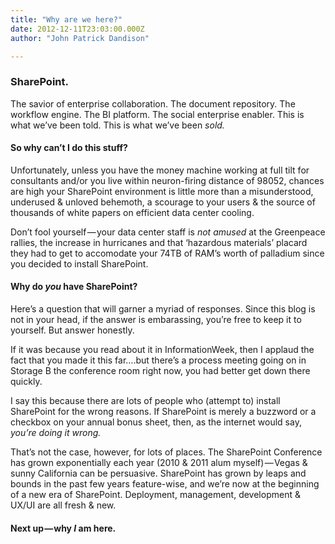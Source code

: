 ```yaml
---
title: "Why are we here?"
date: 2012-12-11T23:03:00.000Z
author: "John Patrick Dandison"

---
```


### SharePoint.

The savior of enterprise collaboration. The document repository. The workflow engine. The BI platform. The social enterprise enabler. This is what we’ve been told. This is what we’ve been _sold._

#### So why can’t I do this stuff?

Unfortunately, unless you have the money machine working at full tilt for consultants and/or you live within neuron-firing distance of 98052, chances are high your SharePoint environment is little more than a misunderstood, underused &amp; unloved behemoth, a scourage to your users &amp; the source of thousands of white papers on efficient data center cooling.

Don’t fool yourself — your data center staff is _not amused_ at the Greenpeace rallies, the increase in hurricanes and that ‘hazardous materials’ placard they had to get to accomodate your 74TB of RAM’s worth of palladium since you decided to install SharePoint.

#### Why do _you_ have SharePoint?

Here’s a question that will garner a myriad of responses. Since this blog is not in your head, if the answer is embarassing, you’re free to keep it to yourself. But answer honestly.

If it was because you read about it in InformationWeek, then I applaud the fact that you made it this far….but there’s a process meeting going on in Storage B the conference room right now, you had better get down there quickly.

I say this because there are lots of people who (attempt to) install SharePoint for the wrong reasons. If SharePoint is merely a buzzword or a checkbox on your annual bonus sheet, then, as the internet would say, _you’re doing it wrong._

That’s not the case, however, for lots of places. The SharePoint Conference has grown exponentially each year (2010 &amp; 2011 alum myself) — Vegas &amp; sunny California can be persuasive. SharePoint has grown by leaps and bounds in the past few years feature-wise, and we’re now at the beginning of a new era of SharePoint. Deployment, management, development &amp; UX/UI are all fresh &amp; new.

#### Next up — why _I_ am here.
